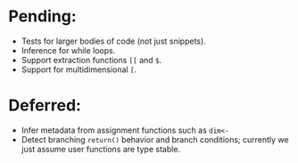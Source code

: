 
# Pending:

* Tests for larger bodies of code (not just snippets).
* Inference for while loops.
* Support extraction functions `[[` and `$`.
* Support for multidimensional `[`.

# Deferred:

* Infer metadata from assignment functions such as `dim<-`
* Detect branching `return()` behavior and branch conditions; currently we just 
  assume user functions are type stable.
